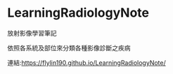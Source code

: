 # LearningRadiologyNote

放射影像學習筆記

依照各系統及部位來分類各種影像診斷之疾病

連結:https://flylin190.github.io/LearningRadiologyNote/
